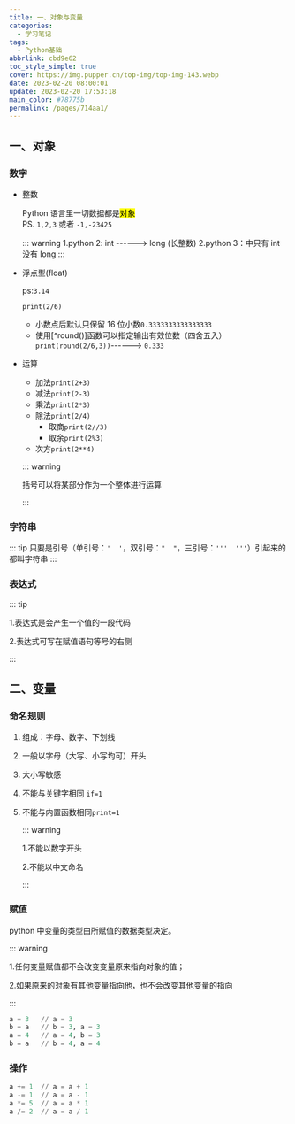 ```yaml
---
title: 一、对象与变量
categories: 
  - 学习笔记
tags: 
  - Python基础
abbrlink: cbd9e62
toc_style_simple: true
cover: https://img.pupper.cn/top-img/top-img-143.webp
date: 2023-02-20 08:00:01
update: 2023-02-20 17:53:18
main_color: #78775b
permalink: /pages/714aa1/
---
```


## 一、对象

### 数字

- 整数

  Python 语言里一切数据都是<mark>对象</mark>  
  PS. `1,2,3` 或者 `-1,-23425`

  ::: warning 
  1.python 2: int ------> long (长整数)
  2.python 3：中只有 int 没有 long
  :::
  

- 浮点型(float)

  ps:`3.14`

  `print(2/6)`

  - 小数点后默认只保留 16 位小数`0.3333333333333333`
  - 使用[^round()]函数可以指定输出有效位数（四舍五入）`print(round(2/6,3))`------> `0.333`

- 运算

  - 加法`print(2+3)`
  - 减法`print(2-3)`
  - 乘法`print(2*3)`
  - 除法`print(2/4)`
    - 取商`print(2//3)`
    - 取余`print(2%3)`
  - 次方`print(2**4)`

  ::: warning

  括号可以将某部分作为一个整体进行运算

  :::

### 字符串

::: tip
只要是引号（单引号：`'  '`，双引号：`"  "`，三引号：`'''  '''`）引起来的都叫字符串
:::

### 表达式

::: tip

1.表达式是会产生一个值的一段代码

2.表达式可写在赋值语句等号的右侧

:::

## 二、变量

### 命名规则

1.  组成：字母、数字、下划线

2.  一般以字母（大写、小写均可）开头

3.  大小写敏感

4.  不能与关键字相同 `if=1`

5.  不能与内置函数相同`print=1`

    ::: warning

    1.不能以数字开头

    2.不能以中文命名

    :::

### 赋值

python 中变量的类型由所赋值的数据类型决定。

::: warning

1.任何变量赋值都不会改变变量原来指向对象的值；

2.如果原来的对象有其他变量指向他，也不会改变其他变量的指向

:::

```python
a = 3	// a = 3
b = a	// b = 3, a = 3
a = 4	// a = 4, b = 3
b = a 	// b = 4, a = 4
```

### 操作

```python
a += 1	// a = a + 1
a -= 1	// a = a - 1
a *= 5	// a = a * 1
a /= 2	// a = a / 1
```
